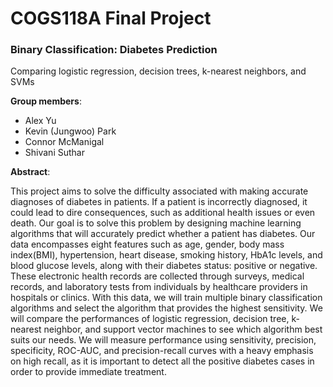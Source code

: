 # COGS118A Final Project

### Binary Classification: Diabetes Prediction
  Comparing logistic regression, decision trees, k-nearest neighbors, and SVMs

**Group members**:

- Alex Yu
- Kevin (Jungwoo) Park
- Connor McManigal
- Shivani Suthar

**Abstract**:

  This project aims to solve the difficulty associated with making accurate diagnoses of diabetes in patients. If a patient is incorrectly diagnosed, it could lead to dire consequences, such as additional health issues or even death. Our goal is to solve this problem by designing machine learning algorithms that will accurately predict whether a patient has diabetes. Our data encompasses eight features such as age, gender, body mass index(BMI), hypertension, heart disease, smoking history, HbA1c levels, and blood glucose levels, along with their diabetes status: positive or negative. These electronic health records are collected through surveys, medical records, and laboratory tests from individuals by healthcare providers in hospitals or clinics. With this data, we will train multiple binary classification algorithms and select the algorithm that provides the highest sensitivity. We will compare the performances of logistic regression, decision tree, k-nearest neighbor, and support vector machines to see which algorithm best suits our needs. We will measure performance using sensitivity, precision, specificity, ROC-AUC, and precision-recall curves with a heavy emphasis on high recall, as it is important to detect all the positive diabetes cases in order to provide immediate treatment.
